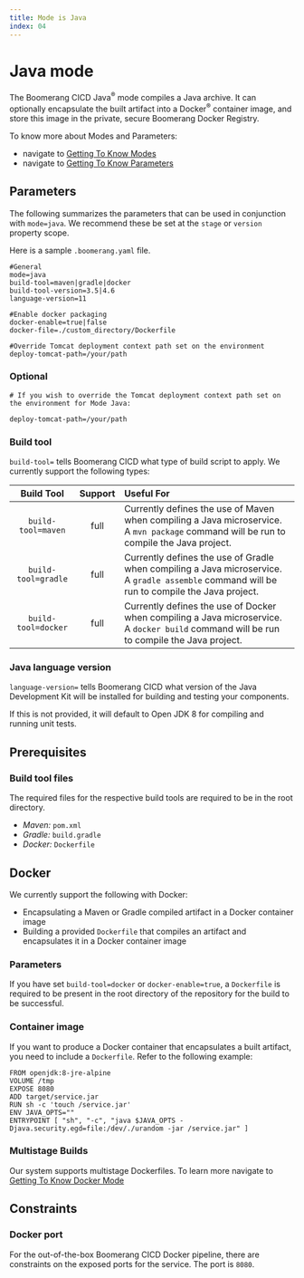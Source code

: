 ```yaml
---
title: Mode is Java
index: 04
---
```


# Java mode

The Boomerang CICD Java<sup>®</sup> mode compiles a Java archive. It can optionally encapsulate the built artifact into a Docker<sup>®</sup> container image, and store this image in the private, secure Boomerang Docker Registry.

To know more about Modes and Parameters:
- navigate to [Getting To Know Modes](/boomerang-cicd/getting-to-know/modes)
- navigate to [Getting To Know Parameters](/boomerang-cicd/getting-to-know/parameters)

## Parameters

The following summarizes the parameters that can be used in conjunction with `mode=java`. We recommend these be set at the `stage` or `version` property scope.

Here is a sample `.boomerang.yaml` file.

```
#General
mode=java
build-tool=maven|gradle|docker
build-tool-version=3.5|4.6
language-version=11

#Enable docker packaging
docker-enable=true|false
docker-file=./custom_directory/Dockerfile

#Override Tomcat deployment context path set on the environment
deploy-tomcat-path=/your/path
```

### Optional

```
# If you wish to override the Tomcat deployment context path set on the environment for Mode Java:

deploy-tomcat-path=/your/path
```

### Build tool

`build-tool=` tells Boomerang CICD what type of build script to apply. We currently support the following types:

|  **Build Tool**   | **Support** |                                                                **Useful For**                                                                |
| :---------------: | :---------: | :------------------------------------------------------------------------------------------------------------------------------------------ |
| `build-tool=maven`  |    full     |   Currently defines the use of Maven when compiling a Java microservice. A `mvn package` command will be run to compile the Java project.    |
| `build-tool=gradle` |    full     | Currently defines the use of Gradle when compiling a Java microservice. A `gradle assemble` command will be run to compile the Java project. |
| `build-tool=docker` |    full     |  Currently defines the use of Docker when compiling a Java microservice. A `docker build` command will be run to compile the Java project.   |

### Java language version

`language-version=` tells Boomerang CICD what version of the Java Development Kit will be installed for building and testing your components.

If this is not provided, it will default to Open JDK 8 for compiling and running unit tests.

## Prerequisites

### Build tool files

The required files for the respective build tools are required to be in the root directory.

- _Maven:_ `pom.xml`
- _Gradle:_ `build.gradle`
- _Docker:_ `Dockerfile`

## Docker

We currently support the following with Docker:

- Encapsulating a Maven or Gradle compiled artifact in a Docker container image
- Building a provided `Dockerfile` that compiles an artifact and encapsulates it in a Docker container image

### Parameters

If you have set `build-tool=docker` or `docker-enable=true`, a `Dockerfile` is required to be present in the root directory of the repository for the build to be successful.

### Container image

If you want to produce a Docker container that encapsulates a built artifact, you need to include a `Dockerfile`. Refer to the following example:

```
FROM openjdk:8-jre-alpine
VOLUME /tmp
EXPOSE 8080
ADD target/service.jar
RUN sh -c 'touch /service.jar'
ENV JAVA_OPTS=""
ENTRYPOINT [ "sh", "-c", "java $JAVA_OPTS -Djava.security.egd=file:/dev/./urandom -jar /service.jar" ]
```

### Multistage Builds

Our system supports multistage Dockerfiles. To learn more navigate to [Getting To Know Docker Mode](/boomerang-cicd/getting-to-know-for-modes/mode-is-docker)

## Constraints

### Docker port

For the out-of-the-box Boomerang CICD Docker pipeline, there are constraints on the exposed ports for the service. The port is `8080`.
